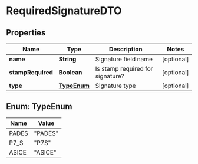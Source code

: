 

# RequiredSignatureDTO


## Properties

| Name | Type | Description | Notes |
|------------ | ------------- | ------------- | -------------|
|**name** | **String** | Signature field name |  [optional] |
|**stampRequired** | **Boolean** | Is stamp required for signature? |  [optional] |
|**type** | [**TypeEnum**](#TypeEnum) | Signature type |  [optional] |



## Enum: TypeEnum

| Name | Value |
|---- | -----|
| PADES | &quot;PADES&quot; |
| P7_S | &quot;P7S&quot; |
| ASICE | &quot;ASICE&quot; |



